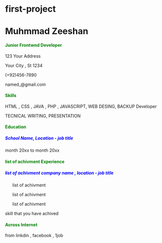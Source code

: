 # first-project
<!DOCTYPE html>
<html lang="en">
<head>
  <meta charset="UTF-8">
  <meta name="viewport" content="width=device-width, initial-scale=1.0">
  <title>first project</title>
</head>
<style>
 h4{
  color: green;
 }
 h5{
  color: blue;
 }
</style>
<body>
  <h1> Muhmmad Zeeshan </h1>
  <h4> Junior Frontwnd Developer</h4>
  <p>123 Your Address</p>
  <p>Your City , St 1234</p>
  <p>(+92)456-7890</p>
  <p>named_@gmail.com</p>
  <h4>Skills</h4>
  <p>HTML , CSS , JAVA , PHP , JAVASCRIPT, WEB DESING, BACKUP Developer</p>
  <p>TECNICAL WRITING, PRESENTATION</p>
  <h4>Education</h4>
  <h5>School Name, Location  -  job title</h5>
  <p2>month 20xx to month 20xx</p2>
  <h4>list of achivment Experience </h4>
  <h5>list of achivment company name , location - job title </h5>
  <ul>list of achivment</ul>
  <ul>list of achivment</ul>
  <ul>list of achivment</ul>
  <p> skill that you have achived </p>
  <h4>Across Internet</h4>
  <p> from linkdin , facebook , 1job</p>
</body>
</html>
